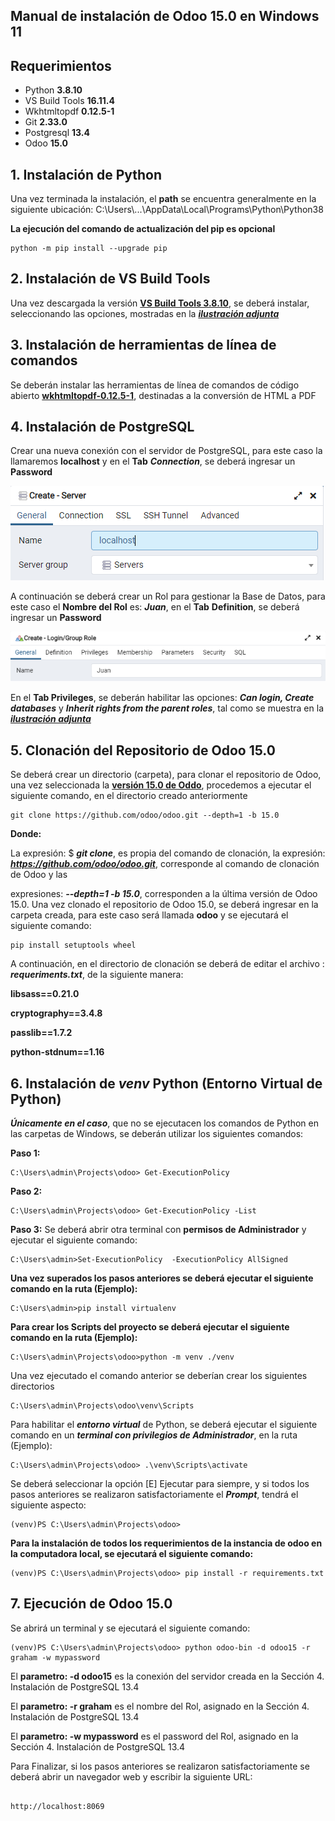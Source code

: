 ## Manual de instalación de Odoo 15.0 en Windows 11

## Requerimientos   

 - Python **3.8.10**        
 - VS Build Tools **16.11.4** 
 - Wkhtmltopdf **0.12.5-1**   
 - Git **2.33.0**            
 - Postgresql **13.4**     
 - Odoo **15.0**           


## 1. Instalación de Python

Una vez terminada la instalación, el **path** se encuentra generalmente en la siguiente ubicación: C:\Users\\...\AppData\Local\Programs\Python\Python38

**La ejecución del comando de actualización del pip es opcional** 
```
python -m pip install --upgrade pip 
```

## 2. Instalación de VS Build Tools 

Una vez descargada la versión [**VS Build Tools 3.8.10**](https://visualstudio.microsoft.com/es/downloads/), se deberá instalar, seleccionando las opciones, mostradas en la [***ilustración adjunta***](images/library_.png)  



## 3. Instalación de herramientas de línea de comandos

Se deberán instalar las herramientas de línea de comandos de código abierto [**wkhtmltopdf-0.12.5-1**](https://github.com/wkhtmltopdf/wkhtmltopdf/releases/tag/0.12.5), destinadas a la conversión de HTML a PDF 

## 4. Instalación de PostgreSQL

Crear una nueva conexión con el servidor de PostgreSQL, para este caso la llamaremos **localhost** y en el **Tab** ***Connection***, se deberá ingresar un **Password**  

![img.png](images/i_post_2.png)

A continuación se deberá crear un Rol para gestionar la Base de Datos, para este caso el **Nombre del Rol** es: ***Juan***, en el **Tab** **Definition**, se deberá ingresar un **Password**

![img.png](images/i_post_5.png)

En el **Tab Privileges**, se deberán habilitar las opciones: ***Can login, Create databases*** y ***Inherit rights from the parent roles***, tal como se muestra en la [***ilustración adjunta***](images/i_post__7.png)

## 5. Clonación del Repositorio de Odoo 15.0 

Se deberá crear un directorio (carpeta), para clonar el repositorio de Odoo, una vez seleccionada la [**versión 15.0 de Oddo**](https://github.com/odoo/odoo/tree/15.0), procedemos a ejecutar el siguiente comando, en el directorio creado anteriormente

```
git clone https://github.com/odoo/odoo.git --depth=1 -b 15.0 
```
**Donde:**

La expresión: $ ***git clone***, es propia del comando de clonación, la expresión: ***https://github.com/odoo/odoo.git***, corresponde al comando de clonación de Odoo y las   

expresiones: ***--depth=1 -b 15.0***, corresponden a la última versión de Odoo 15.0. Una vez clonado el repositorio de Odoo 15.0, se deberá ingresar en la carpeta creada, para este caso será llamada **odoo** y se ejecutará el siguiente comando:

```
pip install setuptools wheel
```
A continuación, en el directorio de clonación se deberá de editar el archivo : ***requeriments.txt***, de la siguiente manera:

**libsass==0.21.0** 

**cryptography==3.4.8**

**passlib==1.7.2**

**python-stdnum==1.16**

## 6. Instalación de ***venv*** Python (Entorno Virtual de Python) 

***Únicamente en el caso***, que no se ejecutacen los comandos de Python en las carpetas de Windows, se deberán utilizar los siguientes comandos: 

**Paso 1:**
```
C:\Users\admin\Projects\odoo> Get-ExecutionPolicy
```
**Paso 2:**
```
C:\Users\admin\Projects\odoo> Get-ExecutionPolicy -List
```
**Paso 3:**
Se deberá abrir otra terminal con **permisos de Administrador** y ejecutar el siguiente comando:
```
C:\Users\admin>Set-ExecutionPolicy  -ExecutionPolicy AllSigned
```

**Una vez superados los pasos anteriores se deberá ejecutar el siguiente comando en la ruta (Ejemplo):**
```
C:\Users\admin>pip install virtualenv
```
**Para crear los Scripts del proyecto se deberá ejecutar el siguiente comando en la ruta (Ejemplo):** 
```
C:\Users\admin\Projects\odoo>python -m venv ./venv
```
Una vez ejecutado el comando anterior se deberían crear los siguientes directorios 
```
C:\Users\admin\Projects\odoo\venv\Scripts
```
Para habilitar el ***entorno virtual*** de Python, se deberá ejecutar el siguiente comando en un ***terminal con privilegios de Administrador***, en  la ruta (Ejemplo):
```
C:\Users\admin\Projects\odoo> .\venv\Scripts\activate
```
Se deberá seleccionar la opción [E] Ejecutar para siempre, y si todos los pasos anteriores se realizaron satisfactoriamente el ***Prompt***, tendrá el siguiente aspecto:
```
(venv)PS C:\Users\admin\Projects\odoo>
```
**Para la instalación de todos los requerimientos de la instancia de odoo en la computadora local, se ejecutará el siguiente comando:**

```
(venv)PS C:\Users\admin\Projects\odoo> pip install -r requirements.txt
```

## 7. Ejecución de Odoo 15.0

Se abrirá un terminal y se ejecutará el siguiente comando:

```
(venv)PS C:\Users\admin\Projects\odoo> python odoo-bin -d odoo15 -r graham -w mypassword
```

El **parametro: -d odoo15** es la conexión del servidor creada en la Sección 4. Instalación de PostgreSQL 13.4 

El **parametro: -r graham** es el nombre del Rol, asignado en la Sección 4. Instalación de PostgreSQL 13.4

El **parametro: -w mypassword** es el password del Rol, asignado en la Sección 4. Instalación de PostgreSQL 13.4

Para Finalizar, si los pasos anteriores se realizaron satisfactoriamente se deberá abrir un navegador web y escribir la siguiente URL:
```

http://localhost:8069

```